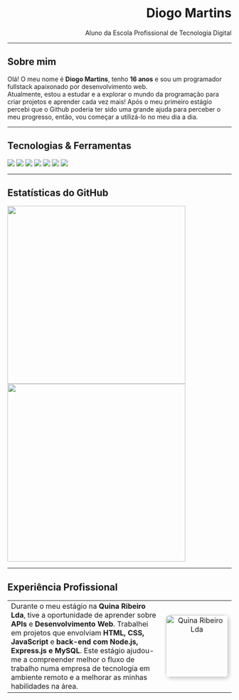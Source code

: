 <h1 align="Right">Diogo Martins</h1>

<p align="Right">
  Aluno da Escola Profissional de Tecnologia Digital
</p>

---

## Sobre mim
Olá! O meu nome é **Diogo Martins**, tenho **16 anos** e sou um programador fullstack apaixonado por desenvolvimento web.  
Atualmente, estou a estudar e a explorar o mundo da programação para criar projetos e aprender cada vez mais! 
Após o meu primeiro estágio percebi que o Github poderia ter sido uma grande ajuda para perceber o meu progresso, então, vou
começar a utilizá-lo no meu dia a dia.

---

##  Tecnologias & Ferramentas
<p align="left">
  <img src="https://img.shields.io/badge/HTML5-E34F26?style=for-the-badge&logo=html5&logoColor=white"/>
  <img src="https://img.shields.io/badge/CSS3-1572B6?style=for-the-badge&logo=css3&logoColor=white"/>
  <img src="https://img.shields.io/badge/JavaScript-F7DF1E?style=for-the-badge&logo=javascript&logoColor=black"/>
  <img src="https://img.shields.io/badge/Node.js-43853D?style=for-the-badge&logo=node.js&logoColor=white"/>
  <img src="https://img.shields.io/badge/Express.js-404D59?style=for-the-badge"/>
  <img src="https://img.shields.io/badge/C%23-239120?style=for-the-badge&logo=c-sharp&logoColor=white"/>
  <img src="https://img.shields.io/badge/MySQL-4479A1?style=for-the-badge&logo=mysql&logoColor=white"/>
</p>

---

##  Estatísticas do GitHub
<p align="left">
  <img src="https://github-readme-stats.vercel.app/api?username=DiogoFilipeMartins&show_icons=true&theme=dark&hide_border=true" width="400px"/>
  <img src="https://github-readme-streak-stats.herokuapp.com/?user=DiogoFilipeMartins&theme=dark&hide_border=true" width="400px"/>
</p>

---

## Experiência Profissional

<table>
  <tr>
    <td width="70%">
      Durante o meu estágio na <strong>Quina Ribeiro Lda</strong>, tive a oportunidade de aprender sobre <strong>APIs</strong> e <strong>Desenvolvimento Web</strong>.  
      Trabalhei em projetos que envolviam <strong>HTML, CSS, JavaScript</strong> e <strong>back-end com Node.js, Express.js e MySQL</strong>.  
      Este estágio ajudou-me a compreender melhor o fluxo de trabalho numa empresa de tecnologia em ambiente remoto e a melhorar as minhas habilidades na área.
    </td>
    <td width="30%" align="center">
      <a href="https://quinaribeiro.com" target="_blank">
        <img src="https://encrypted-tbn0.gstatic.com/images?q=tbn:ANd9GcTjebnQooDNc_eGU4e62CSFMFBBwNuDM3m8Rg&s" 
             alt="Quina Ribeiro Lda" width="140px" 
             style="border-radius: 10px; box-shadow: 3px 3px 10px rgba(0,0,0,0.2);"/>
      </a>
    </td>
  </tr>
</table>
